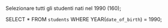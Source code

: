 Selezionare tutti gli studenti nati nel 1990 (160);

SELECT
    *
FROM
    `students`
WHERE
    YEAR(`date_of_birth`) = 1990;